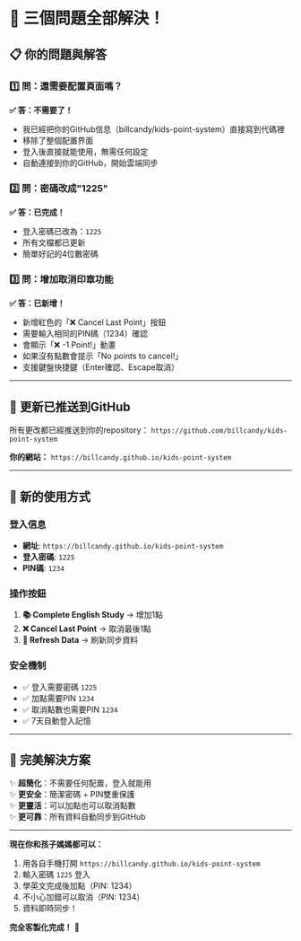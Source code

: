 # 🎉 三個問題全部解決！

## 📋 **你的問題與解答**

### **1️⃣ 問：還需要配置頁面嗎？**
**✅ 答：不需要了！**
- 我已經把你的GitHub信息（billcandy/kids-point-system）直接寫到代碼裡
- 移除了整個配置界面
- 登入後直接就能使用，無需任何設定
- 自動連接到你的GitHub，開始雲端同步

### **2️⃣ 問：密碼改成"1225"**  
**✅ 答：已完成！**
- 登入密碼已改為：`1225`
- 所有文檔都已更新
- 簡單好記的4位數密碼

### **3️⃣ 問：增加取消印章功能**
**✅ 答：已新增！**
- 新增紅色的「❌ Cancel Last Point」按鈕
- 需要輸入相同的PIN碼（1234）確認
- 會顯示「❌ -1 Point!」動畫
- 如果沒有點數會提示「No points to cancel!」
- 支援鍵盤快捷鍵（Enter確認、Escape取消）

---

## 🚀 **更新已推送到GitHub**

所有更改都已經推送到你的repository：
`https://github.com/billcandy/kids-point-system`

**你的網站：** `https://billcandy.github.io/kids-point-system`

---

## 🔧 **新的使用方式**

### **登入信息**
- **網址**: `https://billcandy.github.io/kids-point-system`
- **登入密碼**: `1225`
- **PIN碼**: `1234`

### **操作按鈕**
1. **📚 Complete English Study** → 增加1點
2. **❌ Cancel Last Point** → 取消最後1點  
3. **🔄 Refresh Data** → 刷新同步資料

### **安全機制**
- ✅ 登入需要密碼 `1225`
- ✅ 加點需要PIN `1234`
- ✅ 取消點數也需要PIN `1234`
- ✅ 7天自動登入記憶

---

## 🎯 **完美解決方案**

✨ **超簡化**：不需要任何配置，登入就能用  
✨ **更安全**：簡潔密碼 + PIN雙重保護  
✨ **更靈活**：可以加點也可以取消點數  
✨ **更可靠**：所有資料自動同步到GitHub  

---

**現在你和孩子媽媽都可以：**
1. 用各自手機打開 `https://billcandy.github.io/kids-point-system`
2. 輸入密碼 `1225` 登入
3. 學英文完成後加點（PIN: 1234）
4. 不小心加錯可以取消（PIN: 1234）
5. 資料即時同步！

**完全客製化完成！** 🎊
